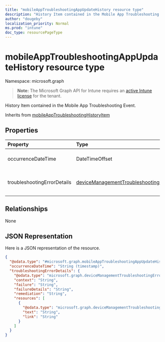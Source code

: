 ```yaml
---
title: "mobileAppTroubleshootingAppUpdateHistory resource type"
description: "History Item contained in the Mobile App Troubleshooting Event."
author: "dougeby"
localization_priority: Normal
ms.prod: "intune"
doc_type: resourcePageType
---
```


# mobileAppTroubleshootingAppUpdateHistory resource type

Namespace: microsoft.graph

> **Note:** The Microsoft Graph API for Intune requires an [active Intune license](https://go.microsoft.com/fwlink/?linkid=839381) for the tenant.

History Item contained in the Mobile App Troubleshooting Event.


Inherits from [mobileAppTroubleshootingHistoryItem](../resources/intune-troubleshooting-mobileapptroubleshootinghistoryitem.md)

## Properties
|Property|Type|Description|
|:---|:---|:---|
|occurrenceDateTime|DateTimeOffset|Time when the history item occurred. Inherited from [mobileAppTroubleshootingHistoryItem](../resources/intune-troubleshooting-mobileapptroubleshootinghistoryitem.md)|
|troubleshootingErrorDetails|[deviceManagementTroubleshootingErrorDetails](../resources/intune-troubleshooting-devicemanagementtroubleshootingerrordetails.md)|Object containing detailed information about the error and its remediation. Inherited from [mobileAppTroubleshootingHistoryItem](../resources/intune-troubleshooting-mobileapptroubleshootinghistoryitem.md)|

## Relationships
None

## JSON Representation
Here is a JSON representation of the resource.
<!-- {
  "blockType": "resource",
  "@odata.type": "microsoft.graph.mobileAppTroubleshootingAppUpdateHistory"
}
-->
``` json
{
  "@odata.type": "#microsoft.graph.mobileAppTroubleshootingAppUpdateHistory",
  "occurrenceDateTime": "String (timestamp)",
  "troubleshootingErrorDetails": {
    "@odata.type": "microsoft.graph.deviceManagementTroubleshootingErrorDetails",
    "context": "String",
    "failure": "String",
    "failureDetails": "String",
    "remediation": "String",
    "resources": [
      {
        "@odata.type": "microsoft.graph.deviceManagementTroubleshootingErrorResource",
        "text": "String",
        "link": "String"
      }
    ]
  }
}
```




